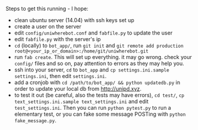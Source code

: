Steps to get this running - I hope: 

- clean ubuntu server (14.04) with ssh keys set up
- create a user on the server
- edit `config/uniwherebot.conf` and `fabfile.py` to update the user
- edit `fabfile.py` with the server's ip
- `cd` (locally) to `bot_app/`, run `git init` and `git remote add production root@<your_ip_or_domain>:/home/git/uniwherebot.git`
- run `fab create`. This will set up everything. it may go wrong. check your `config/` files and so on, pay attention to errors as they may help you.
- ssh into your server, `cd` to `bot_app` and `cp settings.ini.sample settings.ini`, then edit `settings.ini`.
- add a cronjob with `cd /path/to/bot_app/ && python updatedb.py` in order to update your local db from http://unipd.xyz.
- to test it out (be careful, also the tests may have errors), `cd test/`, `cp text_settings.ini.sample text_settings.ini` and edit `test_settings.ini`. Then you can run `python pytest.py` to run a elementary test, or you can fake some message POSTing with `python fake_message.py`.
